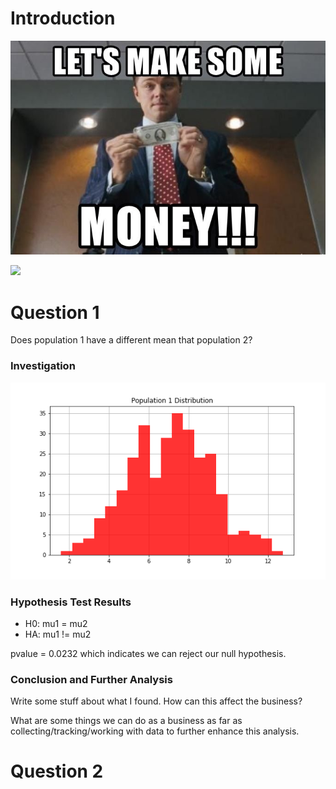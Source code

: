 # Introduction
![Let's Make Some Moooo-laaaahhh](images/meme1.jpg)

<image src="images/meme1.jpg" height="50%">

# Question 1
Does population 1 have a different mean that population 2?
### Investigation
![](images/pop1dist.png)

### Hypothesis Test Results
- H0: mu1 = mu2
- HA: mu1 != mu2

pvalue = 0.0232 which indicates we can reject our null hypothesis.
### Conclusion and Further Analysis
Write some stuff about what I found. How can this affect the business? 

What are some things we can do as a business as far as collecting/tracking/working with data to further enhance this analysis.


# Question 2